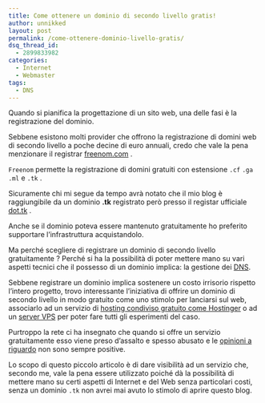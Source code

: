 ```yaml
---
title: Come ottenere un dominio di secondo livello gratis!
author: unnikked
layout: post
permalink: /come-ottenere-dominio-livello-gratis/
dsq_thread_id:
  - 2899833982
categories:
  - Internet
  - Webmaster
tags:
  - DNS
---
```


Quando si pianifica la progettazione di un sito web, una delle fasi è la registrazione del dominio.

Sebbene esistono molti provider che offrono la registrazione di domini web di secondo livello a poche decine di euro annuali, credo che vale la pena menzionare il registrar <a title="Freenom.com - Freenom is the world's first and only free domain provider." href="http://www.freenom.com/" target="_blank">freenom.com</a> .

`Freenom` permette la registrazione di domini gratuiti con estensione `.cf` `.ga` `.ml` e `.tk` .

Sicuramente chi mi segue da tempo avrà notato che il mio blog è raggiungibile da un dominio **.tk** registrato però presso il registar ufficiale <a title="Get a Free .TK Domain Name" href="http://www.dot.tk/" target="_blank">dot.tk</a> .

Anche se il dominio poteva essere mantenuto gratuitamente ho preferito supportare l&#8217;infrastruttura acquistandolo.

Ma perché scegliere di registrare un dominio di secondo livello gratuitamente ? Perché si ha la possibilità di poter mettere mano su vari aspetti tecnici che il possesso di un dominio implica: la gestione dei <a href="come-configurare-un-sottodominio" title="Come configurare un sottodominio" target="_blank">DNS</a>.

Sebbene registrare un dominio implica sostenere un costo irrisorio rispetto l&#8217;intero progetto, trovo interessante l&#8217;iniziativa di offrire un dominio di secondo livello in modo gratuito come uno stimolo per lanciarsi sul web, associarlo ad un servizio di <a title="Crea il tuo sito web su Hostinger.it" href="crea-il-tuo-sito-web-su-hostinger-it" target="_blank">hosting condiviso gratuito come Hostinger</a> o ad un <a title="Come ottenere e configurare un server VPS" href="come-ottenere-e-configurare-un-server-vps" target="_blank">server VPS</a> per poter fare tutti gli esperimenti del caso.

Purtroppo la rete ci ha insegnato che quando si offre un servizio gratuitamente esso viene preso d&#8217;assalto e spesso abusato e le <a title="Cosa ne pensate dei domini .tk ?" href="http://www.quag.com/question/6461/cosa-ne-pensate-dei-domini-tk/" target="_blank">opinioni a riguardo</a> non sono sempre positive.

Lo scopo di questo piccolo articolo è di dare visibilità ad un servizio che, secondo me, vale la pena essere utilizzato poiché dà la possibilità di mettere mano su certi aspetti di Internet e del Web senza particolari costi, senza un dominio `.tk` non avrei mai avuto lo stimolo di aprire questo blog.